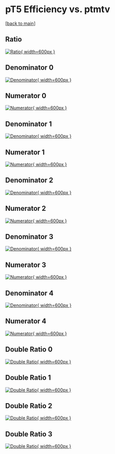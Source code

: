 # pT5 Efficiency vs. ptmtv

[[back to main](./)]



## Ratio

[![Ratio](../mtv/var/pT5_vtr_0_1_eff_ptmtv.png){ width=600px }](../mtv/var/pT5_vtr_0_1_eff_ptmtv.pdf)

## Denominator 0

[![Denominator](../mtv/den/pT5_vtr_0_1_eff_ptmtv_den0.png){ width=600px }](../mtv/den/pT5_vtr_0_1_eff_ptmtv_den0.pdf)

## Numerator 0

[![Numerator](../mtv/num/pT5_vtr_0_1_eff_ptmtv_num0.png){ width=600px }](../mtv/num/pT5_vtr_0_1_eff_ptmtv_num0.pdf)

## Denominator 1

[![Denominator](../mtv/den/pT5_vtr_0_1_eff_ptmtv_den1.png){ width=600px }](../mtv/den/pT5_vtr_0_1_eff_ptmtv_den1.pdf)

## Numerator 1

[![Numerator](../mtv/num/pT5_vtr_0_1_eff_ptmtv_num1.png){ width=600px }](../mtv/num/pT5_vtr_0_1_eff_ptmtv_num1.pdf)

## Denominator 2

[![Denominator](../mtv/den/pT5_vtr_0_1_eff_ptmtv_den2.png){ width=600px }](../mtv/den/pT5_vtr_0_1_eff_ptmtv_den2.pdf)

## Numerator 2

[![Numerator](../mtv/num/pT5_vtr_0_1_eff_ptmtv_num2.png){ width=600px }](../mtv/num/pT5_vtr_0_1_eff_ptmtv_num2.pdf)

## Denominator 3

[![Denominator](../mtv/den/pT5_vtr_0_1_eff_ptmtv_den3.png){ width=600px }](../mtv/den/pT5_vtr_0_1_eff_ptmtv_den3.pdf)

## Numerator 3

[![Numerator](../mtv/num/pT5_vtr_0_1_eff_ptmtv_num3.png){ width=600px }](../mtv/num/pT5_vtr_0_1_eff_ptmtv_num3.pdf)

## Denominator 4

[![Denominator](../mtv/den/pT5_vtr_0_1_eff_ptmtv_den4.png){ width=600px }](../mtv/den/pT5_vtr_0_1_eff_ptmtv_den4.pdf)

## Numerator 4

[![Numerator](../mtv/num/pT5_vtr_0_1_eff_ptmtv_num4.png){ width=600px }](../mtv/num/pT5_vtr_0_1_eff_ptmtv_num4.pdf)

## Double Ratio 0

[![Double Ratio](../mtv/ratio/pT5_vtr_0_1_eff_ptmtv_ratio0.png){ width=600px }](../mtv/ratio/pT5_vtr_0_1_eff_ptmtv_ratio0.pdf)

## Double Ratio 1

[![Double Ratio](../mtv/ratio/pT5_vtr_0_1_eff_ptmtv_ratio1.png){ width=600px }](../mtv/ratio/pT5_vtr_0_1_eff_ptmtv_ratio1.pdf)

## Double Ratio 2

[![Double Ratio](../mtv/ratio/pT5_vtr_0_1_eff_ptmtv_ratio2.png){ width=600px }](../mtv/ratio/pT5_vtr_0_1_eff_ptmtv_ratio2.pdf)

## Double Ratio 3

[![Double Ratio](../mtv/ratio/pT5_vtr_0_1_eff_ptmtv_ratio3.png){ width=600px }](../mtv/ratio/pT5_vtr_0_1_eff_ptmtv_ratio3.pdf)

